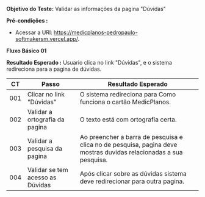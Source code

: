 **Objetivo do Teste:** Validar as informações da pagina "Dúvidas"

**Pré-condições :** 
* Acessar a URl: https://medicplanos-pedropaulo-softmakersm.vercel.app/.

**Fluxo Básico 01**

**Resultado Esperado :** Usuario clica no link "Dúvidas", e o sistema redireciona para a pagina de dúvidas.


| CT| Passo| Resultado Esperado|
| ------ | ------ |  ------ |
| 001| Clicar no link "Dúvidas"                     |  O sistema redireciona para Como funciona o cartão MedicPlanos.  | 
| 002| Validar a ortografia da pagina               |  O texto está com ortografia certa. |
| 003| Validar a pesquisa da pagina                 | Ao preencher a barra de pesquisa e clica no de pesquisa, pagina deve mostras duvidas relacionadas a sua pesquisa. |
| 004| Validar se tem acesso as Dúvidas             | Após clicar sobre as dúvidas sistema deve redirecionar para outra pagina.|


















